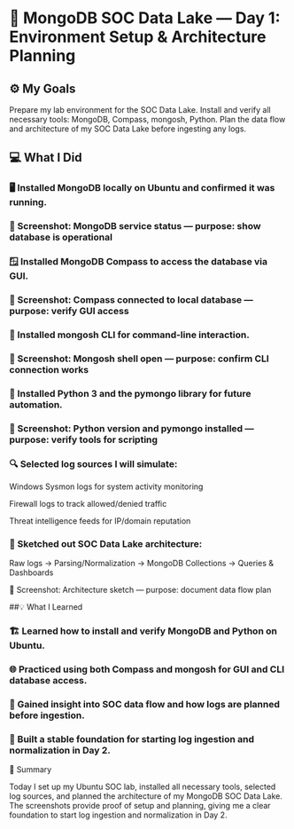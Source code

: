 # 🧠 MongoDB SOC Data Lake — Day 1: Environment Setup & Architecture Planning
## ⚙️ My Goals
Prepare my lab environment for the SOC Data Lake.
Install and verify all necessary tools: MongoDB, Compass, mongosh, Python.
Plan the data flow and architecture of my SOC Data Lake before ingesting any logs.

## 💻 What I Did

### 🖥️ Installed MongoDB locally on Ubuntu and confirmed it was running.

### 📸 Screenshot: MongoDB service status — purpose: show database is operational

### 🪟 Installed MongoDB Compass to access the database via GUI.

### 📸 Screenshot: Compass connected to local database — purpose: verify GUI access

### 🧩 Installed mongosh CLI for command-line interaction.

### 📸 Screenshot: Mongosh shell open — purpose: confirm CLI connection works

### 🐍 Installed Python 3 and the pymongo library for future automation.

### 📸 Screenshot: Python version and pymongo installed — purpose: verify tools for scripting

### 🔍 Selected log sources I will simulate:

Windows Sysmon logs for system activity monitoring

Firewall logs to track allowed/denied traffic

Threat intelligence feeds for IP/domain reputation

### 🧠 Sketched out SOC Data Lake architecture:

Raw logs → Parsing/Normalization → MongoDB Collections → Queries & Dashboards

📸 Screenshot: Architecture sketch — purpose: document data flow plan

##💡 What I Learned

### 🏗️ Learned how to install and verify MongoDB and Python on Ubuntu.

### 🌐 Practiced using both Compass and mongosh for GUI and CLI database access.

### 🔄 Gained insight into SOC data flow and how logs are planned before ingestion.

### 🚀 Built a stable foundation for starting log ingestion and normalization in Day 2.


🏁 Summary

Today I set up my Ubuntu SOC lab, installed all necessary tools, selected log sources, and planned the architecture of my MongoDB SOC Data Lake. The screenshots provide proof of setup and planning, giving me a clear foundation to start log ingestion and normalization in Day 2.
